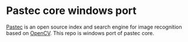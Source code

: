Pastec core windows port
======

[Pastec](http://www.pastec.io) is an open source index and search engine for image recognition based on [OpenCV](http://www.opencv.org/). 
This repo is windows port of pastec core.

